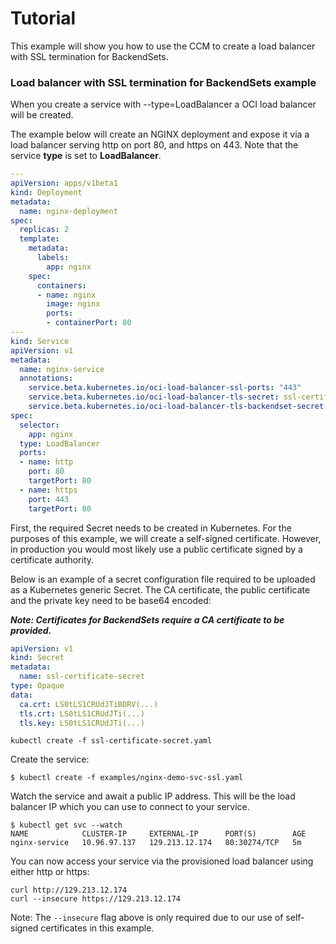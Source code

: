# Tutorial

This example will show you how to use the CCM to create a load balancer with SSL
termination for BackendSets.

### Load balancer with SSL termination for BackendSets example

When you create a service with --type=LoadBalancer a OCI load balancer will be
created.

The example below will create an NGINX deployment and expose it via a load
balancer serving http on port 80, and https on 443. Note that the service
**type** is set to **LoadBalancer**.

```yaml
---
apiVersion: apps/v1beta1
kind: Deployment
metadata:
  name: nginx-deployment
spec:
  replicas: 2
  template:
    metadata:
      labels:
        app: nginx
    spec:
      containers:
      - name: nginx
        image: nginx
        ports:
        - containerPort: 80
---
kind: Service
apiVersion: v1
metadata:
  name: nginx-service
  annotations:
    service.beta.kubernetes.io/oci-load-balancer-ssl-ports: "443"
    service.beta.kubernetes.io/oci-load-balancer-tls-secret: ssl-certificate-secret
    service.beta.kubernetes.io/oci-load-balancer-tls-backendset-secret: ssl-certificate-secret
spec:
  selector:
    app: nginx
  type: LoadBalancer
  ports:
  - name: http
    port: 80
    targetPort: 80
  - name: https
    port: 443
    targetPort: 80
```

First, the required Secret needs to be created in Kubernetes. For the purposes
of this example, we will create a self-signed certificate. However, in
production you would most likely use a public certificate signed by a
certificate authority.

Below is an example of a secret configuration file required to be uploaded as a Kubernetes
generic Secret. The CA certificate, the public certificate and the private key need to be base64 encoded:

***Note: Certificates for BackendSets require a CA certificate to be provided.***

```yaml
apiVersion: v1
kind: Secret
metadata:
  name: ssl-certificate-secret
type: Opaque
data:
  ca.crt: LS0tLS1CRUdJTiBDRV(...)
  tls.crt: LS0tLS1CRUdJTi(...)
  tls.key: LS0tLS1CRUdJTi(...)
```

```
kubectl create -f ssl-certificate-secret.yaml
```

Create the service:

```
$ kubectl create -f examples/nginx-demo-svc-ssl.yaml
```

Watch the service and await a public IP address. This will be the load balancer
IP which you can use to connect to your service.

```
$ kubectl get svc --watch
NAME            CLUSTER-IP     EXTERNAL-IP      PORT(S)        AGE
nginx-service   10.96.97.137   129.213.12.174   80:30274/TCP   5m
```

You can now access your service via the provisioned load balancer using either
http or https:

```
curl http://129.213.12.174
curl --insecure https://129.213.12.174
```

Note: The `--insecure` flag above is only required due to our use of self-signed
certificates in this example.
